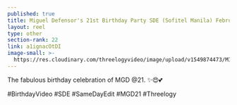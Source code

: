 ```yaml
---
published: true
title: Miguel Defensor's 21st Birthday Party SDE (Sofitel Manila) February 2019
layout: reel
type: other
section-rank: 22
link: a1ignacOtDI
image-small: >-
  https://res.cloudinary.com/threelogyvideo/image/upload/v1549874473/MICP9402-01a.jpg
---
```

The fabulous birthday celebration of MGD @21. ✨😍💕

#BirthdayVideo #SDE #SameDayEdit #MGD21 #Threelogy
